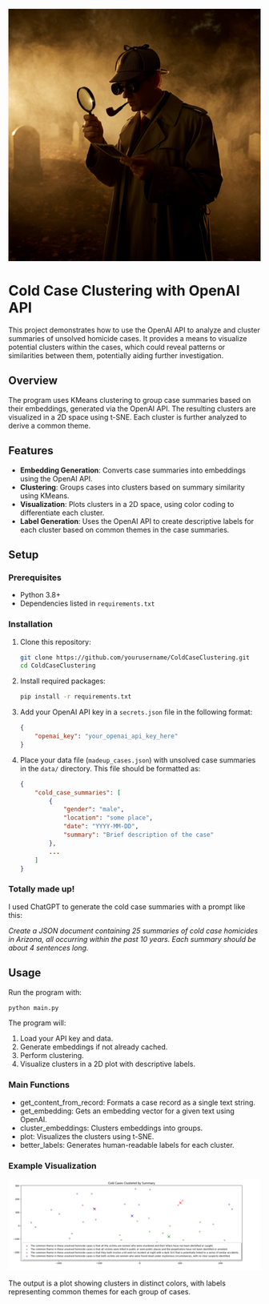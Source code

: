 ![Sherlock](images/sherlock.jpg)
# Cold Case Clustering with OpenAI API

This project demonstrates how to use the OpenAI API to analyze and cluster summaries of unsolved homicide cases. It provides a means to visualize potential clusters within the cases, which could reveal patterns or similarities between them, potentially aiding further investigation.

## Overview

The program uses KMeans clustering to group case summaries based on their embeddings, generated via the OpenAI API. The resulting clusters are visualized in a 2D space using t-SNE. Each cluster is further analyzed to derive a common theme.

## Features

- **Embedding Generation**: Converts case summaries into embeddings using the OpenAI API.
- **Clustering**: Groups cases into clusters based on summary similarity using KMeans.
- **Visualization**: Plots clusters in a 2D space, using color coding to differentiate each cluster.
- **Label Generation**: Uses the OpenAI API to create descriptive labels for each cluster based on common themes in the case summaries.

## Setup

### Prerequisites

- Python 3.8+
- Dependencies listed in `requirements.txt`

### Installation

1. Clone this repository:
    ```bash
    git clone https://github.com/yourusername/ColdCaseClustering.git
    cd ColdCaseClustering
    ```
2. Install required packages:
    ```bash
    pip install -r requirements.txt
    ```
3. Add your OpenAI API key in a `secrets.json` file in the following format:
    ```json
    {
        "openai_key": "your_openai_api_key_here"
    }
    ```

4. Place your data file (`madeup_cases.json`) with unsolved case summaries in the `data/` directory. This file should be formatted as:
    ```json
    {
        "cold_case_summaries": [
            {
                "gender": "male",
                "location": "some place",
                "date": "YYYY-MM-DD",
                "summary": "Brief description of the case"
            },
            ...
        ]
    }
    ```

### Totally made up!
I used ChatGPT to generate the cold case summaries with a prompt like this:

_Create a JSON document containing 25 summaries of cold case homicides in Arizona, all occurring within the past 10 years. Each summary should be about 4 sentences long._

## Usage

Run the program with:

```bash
python main.py
```

The program will:
1. Load your API key and data.
1. Generate embeddings if not already cached.
1. Perform clustering.
1. Visualize clusters in a 2D plot with descriptive labels.

### Main Functions

- get_content_from_record: Formats a case record as a single text string.
- get_embedding: Gets an embedding vector for a given text using OpenAI.
- cluster_embeddings: Clusters embeddings into groups.
- plot: Visualizes the clusters using t-SNE.
- better_labels: Generates human-readable labels for each cluster.

### Example Visualization

![fig1](images/fig1.png)

The output is a plot showing clusters in distinct colors, with labels representing common themes for each group of cases.